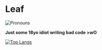 # Leaf
![Pronouns](https://img.shields.io/endpoint?color=3a2&style=flat-square&url=https%3A%2F%2Fpronoundb.org%2Fshields%2F6006ab85406af11e4593a018)

**Just some 18yo idiot writing bad code >wO**

[![Top Langs](https://github-readme-stats.vercel.app/api/top-langs/?username=AroLeaf&layout=compact&theme=dark&hide_border=true&bg_color=22272E)](https://github.com/anuraghazra/github-readme-stats)
<!-- https://pronoundb.org/shield/F6006ab85406af11e4593a018 -->
